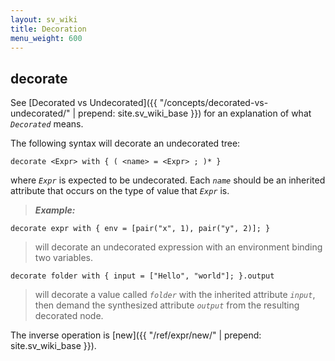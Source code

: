 ```yaml
---
layout: sv_wiki
title: Decoration
menu_weight: 600
---
```


## decorate

See [Decorated vs Undecorated]({{ "/concepts/decorated-vs-undecorated/" | prepend: site.sv_wiki_base }}) for an explanation of what _`Decorated`_ means.

The following syntax will decorate an undecorated tree:

```
decorate <Expr> with { ( <name> = <Expr> ; )* }
```

where _`Expr`_ is expected to be undecorated.  Each _`name`_ should
be an inherited attribute that occurs on the type of value that _`Expr`_ is.

> _**Example:**_
```
decorate expr with { env = [pair("x", 1), pair("y", 2)]; }
```
> will decorate an undecorated expression with an environment binding two variables.
```
decorate folder with { input = ["Hello", "world"]; }.output
```
> will decorate a value called _`folder`_ with the inherited attribute _`input`_, then demand the synthesized attribute _`output`_ from the resulting decorated node.


The inverse operation is [new]({{ "/ref/expr/new/" | prepend: site.sv_wiki_base }}).
